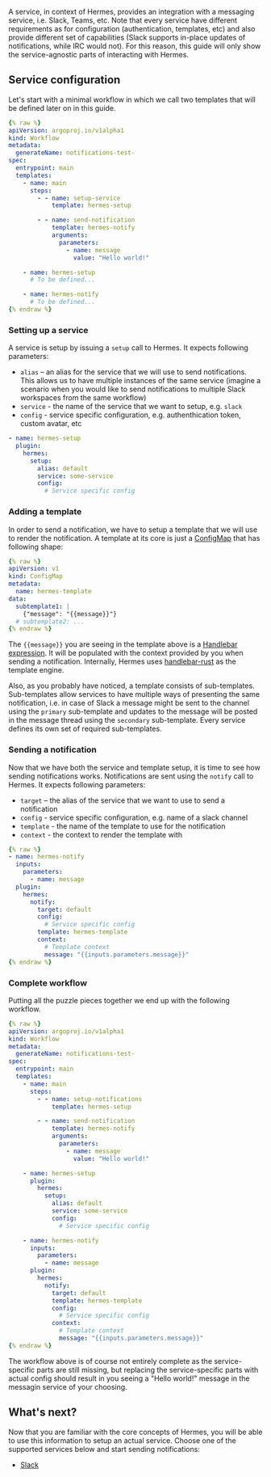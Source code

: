 A service, in context of Hermes, provides an integration with a messaging
service, i.e. Slack, Teams, etc. Note that every service have different
requirements as for configuration (authentication, templates, etc) and also
provide different set of capabilities (Slack supports in-place updates of
notifications, while IRC would not). For this reason, this guide will only show
the service-agnostic parts of interacting with Hermes.

## Service configuration

Let's start with a minimal workflow in which we call two templates that will be
defined later on in this guide.

```yaml
{% raw %}
apiVersion: argoproj.io/v1alpha1
kind: Workflow
metadata:
  generateName: notifications-test-
spec:
  entrypoint: main
  templates:
    - name: main
      steps:
        - - name: setup-service
            template: hermes-setup

        - - name: send-notification
            template: hermes-notify
            arguments:
              parameters:
                - name: message
                  value: "Hello world!"

    - name: hermes-setup
      # To be defined...

    - name: hermes-notify
      # To be defined...
{% endraw %}
```

### Setting up a service

A service is setup by issuing a `setup` call to Hermes. It expects following
parameters:

- `alias` – an alias for the service that we will use to send
  notifications. This allows us to have multiple instances of the same service
  (imagine a scenario when you would like to send notifications to multiple
  Slack workspaces from the same workflow)
- `service` - the name of the service that we want to setup, e.g. `slack`
- `config` - service specific configuration, e.g. authenthication token, custom
  avatar, etc

```yaml title="hermes-setup"
- name: hermes-setup
  plugin:
    hermes:
      setup:
        alias: default
        service: some-service
        config:
          # Service specific config
```

### Adding a template

In order to send a notification, we have to setup a template that we will use
to render the notification. A template at its core is just a
[ConfigMap](https://kubernetes.io/docs/concepts/configuration/configmap/) that
has following shape:

```yaml title="hermes-template"
{% raw %}
apiVersion: v1
kind: ConfigMap
metadata:
  name: hermes-template
data:
  subtemplate1: |
    {"message": "{{message}}"}
  # subtemplate2: ...
{% endraw %}
```

The `{{message}}` you are seeing in the template above is a [Handlebar
expression](https://handlebarsjs.com/guide/#simple-expressions). It will be
populated with the context provided by you when sending a notification.
Internally, Hermes uses
[handlebar-rust](https://github.com/sunng87/handlebars-rust) as the template
engine.

Also, as you probably have noticed, a template consists of sub-templates.
Sub-templates allow services to have multiple ways of presenting the same
notification, i.e. in case of Slack a message might be sent to the channel
using the `primary` sub-template and updates to the message will be posted in
the message thread using the `secondary` sub-template. Every service defines
its own set of required sub-templates.

### Sending a notification

Now that we have both the service and template setup, it is time to see how
sending notifications works. Notifications are sent using the `notify` call to
Hermes. It expects following parameters:

- `target` – the alias of the service that we want to use to send a notification
- `config` - service specific configuration, e.g. name of a slack channel
- `template` - the name of the template to use for the notification
- `context` - the context to render the template with

```yaml title="hermes-notify"
{% raw %}
- name: hermes-notify
  inputs:
    parameters:
      - name: message
  plugin:
    hermes:
      notify:
        target: default
        config:
          # Service specific config
        template: hermes-template
        context:
          # Template context
          message: "{{inputs.parameters.message}}"
{% endraw %}
```

### Complete workflow

Putting all the puzzle pieces together we end up with the following workflow.

```yaml
{% raw %}
apiVersion: argoproj.io/v1alpha1
kind: Workflow
metadata:
  generateName: notifications-test-
spec:
  entrypoint: main
  templates:
    - name: main
      steps:
        - - name: setup-notifications
            template: hermes-setup

        - - name: send-notification
            template: hermes-notify
            arguments:
              parameters:
                - name: message
                  value: "Hello world!"

    - name: hermes-setup
      plugin:
        hermes:
          setup:
            alias: default
            service: some-service
            config:
              # Service specific config

    - name: hermes-notify
      inputs:
        parameters:
          - name: message
      plugin:
        hermes:
          notify:
            target: default
            template: hermes-template
            config:
              # Service specific config
            context:
              # Template context
              message: "{{inputs.parameters.message}}"
{% endraw %}
```

The workflow above is of course not entirely complete as the service-specific
parts are still missing, but replacing the service-specific parts with actual
config should result in you seeing a "Hello world!" message in the messagin
service of your choosing.

## What's next?

Now that you are familiar with the core concepts of Hermes, you will be able
to use this information to setup an actual service. Choose one of the supported
services below and start sending notifications:

- [Slack](slack/index.md)
